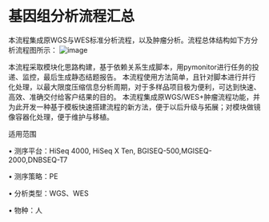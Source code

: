 # 基因组分析流程汇总
本流程集成原WGS与WES标准分析流程，以及肿瘤分析。流程总体结构如下方分析流程图所示：
![image](https://github.com/viczai-123/Genome-Bioinformatics-Analysis-Workflow/assets/63091613/2ad8c9f0-849f-4bd3-8b5d-5691065a528c)

本流程采取模块化思路构建，基于依赖关系生成脚本，用pymonitor进行任务的投递、监控，最后生成静态结题报告。
本流程使用方法简单，且针对脚本进行并行化处理，以最大限度压缩信息分析周期，对于多样品项目极为便利，可达到快速、高效、准确交付给客户结果的目的。
本流程集成原WGS/WES+肿瘤流程功能，并为此开发一种基于模板快速搭建流程的新方法，便于以后升级与拓展；对模块做镜像容器化处理，便于维护与移植。

适用范围

•	测序平台：HiSeq 4000, HiSeq X Ten, BGISEQ-500,MGISEQ-2000,DNBSEQ-T7

•	测序策略：PE

•	分析类型：WGS、WES

•	物种：人

